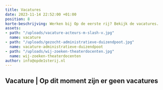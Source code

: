 ```yaml
---
title: Vacatures
date: 2023-11-14 22:52:00 +01:00
position: 8
korte-beschrijving: Werken bij Op de eerste rij? Bekijk de vacatures.
assets:
- path: "/uploads/vacature-acteurs-m-slash-v.jpg"
  name: vacature
- path: "/uploads/gezocht-administratieve-duizendpoot.jpg"
  name: vacature-administratieve-duizendpoot
- path: "/uploads/wij-zoeken-theaterdocenten.jpg"
  name: wij-zoeken-theaterdocenten
author: info@opde1sterij.nl
---
```


## Vacature | Op dit moment zijn er geen vacatures